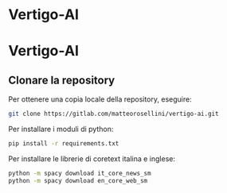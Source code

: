# Vertigo-AI

# Vertigo-AI

## Clonare la repository

Per ottenere una copia locale della repository, eseguire:

```bash
git clone https://gitlab.com/matteorosellini/vertigo-ai.git
```

Per installare i moduli di python:
``` bash
pip install -r requirements.txt

```
Per installare le librerie di coretext italina e inglese:
``` bash
python -m spacy download it_core_news_sm
python -m spacy download en_core_web_sm
```

